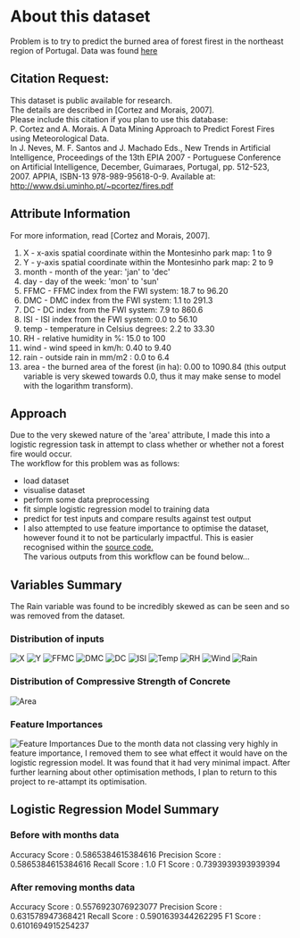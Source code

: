 # About this dataset
Problem is to try to predict the burned area of forest firest in the northeast region of Portugal. 
Data was found [here](https://archive.ics.uci.edu/ml/datasets/forest+fires)  

## Citation Request: 
This dataset is public available for research.  
The details are described in [Cortez and Morais, 2007].  
Please include this citation if you plan to use this database:  
P. Cortez and A. Morais. A Data Mining Approach to Predict Forest Fires using Meteorological Data.  
In J. Neves, M. F. Santos and J. Machado Eds., New Trends in Artificial Intelligence, Proceedings of the 13th EPIA 2007 - Portuguese Conference on Artificial Intelligence, December, Guimaraes, Portugal, pp. 512-523, 2007. APPIA, ISBN-13 978-989-95618-0-9. 
Available at: http://www.dsi.uminho.pt/~pcortez/fires.pdf 

## Attribute Information
For more information, read [Cortez and Morais, 2007]. 
1. X - x-axis spatial coordinate within the Montesinho park map: 1 to 9 
2. Y - y-axis spatial coordinate within the Montesinho park map: 2 to 9 
3. month - month of the year: 'jan' to 'dec' 
4. day - day of the week: 'mon' to 'sun' 
5. FFMC - FFMC index from the FWI system: 18.7 to 96.20 
6. DMC - DMC index from the FWI system: 1.1 to 291.3 
7. DC - DC index from the FWI system: 7.9 to 860.6 
8. ISI - ISI index from the FWI system: 0.0 to 56.10 
9. temp - temperature in Celsius degrees: 2.2 to 33.30 
10. RH - relative humidity in %: 15.0 to 100 
11. wind - wind speed in km/h: 0.40 to 9.40 
12. rain - outside rain in mm/m2 : 0.0 to 6.4 
13. area - the burned area of the forest (in ha): 0.00 to 1090.84 
(this output variable is very skewed towards 0.0, thus it may make 
sense to model with the logarithm transform).

## Approach 
Due to the very skewed nature of the 'area' attribute, I made this into a logistic regression task in attempt to class whether or whether not a forest fire would occur.  
The workflow for this problem was as follows:
- load dataset
- visualise dataset
- perform some data preprocessing
- fit simple logistic regression model to training data
- predict for test inputs and compare results against test output    
- I also attempted to use feature importance to optimise the dataset, however found it to not be particularly impactful. 
This is easier recognised within the [source code.](https://github.com/JanThan/LearningML/blob/master/PredictingForestFires/forestFires2.py)  
The various outputs from this workflow can be found below... 

## Variables Summary
The Rain variable was found to be incredibly skewed as can be seen and so was removed from the dataset. 
### Distribution of inputs
![X](https://github.com/JanThan/LearningML/blob/master/PredictingForestFires/images/X.png)
![Y](https://github.com/JanThan/LearningML/blob/master/PredictingForestFires/images/Y.png)
![FFMC](https://github.com/JanThan/LearningML/blob/master/PredictingForestFires/images/FFMC.png)
![DMC](https://github.com/JanThan/LearningML/blob/master/PredictingForestFires/images/DMC.png)
![DC](https://github.com/JanThan/LearningML/blob/master/PredictingForestFires/images/DC.png)
![ISI](https://github.com/JanThan/LearningML/blob/master/PredictingForestFires/images/ISI.png)
![Temp](https://github.com/JanThan/LearningML/blob/master/PredictingForestFires/images/temp.png)
![RH](https://github.com/JanThan/LearningML/blob/master/PredictingForestFires/images/RH.png)
![Wind](https://github.com/JanThan/LearningML/blob/master/PredictingForestFires/images/wind.png)
![Rain](https://github.com/JanThan/LearningML/blob/master/PredictingForestFires/images/rain.png)
### Distribution of Compressive Strength of Concrete
![Area](https://github.com/JanThan/LearningML/blob/master/PredictingForestFires/images/area.png)

### Feature Importances
![Feature Importances](https://github.com/JanThan/LearningML/blob/master/PredictingForestFires/images/Feature%20Importances.png)
Due to the month data not classing very highly in feature importance, I removed them to see what effect it would have on the logistic regression model. It was found that it had very minimal impact. After further learning about other optimisation methods, I plan to return to this project to re-attampt its optimisation.

## Logistic Regression Model Summary
### Before with months data
Accuracy Score : 0.5865384615384616
Precision Score : 0.5865384615384616
Recall Score : 1.0
F1 Score : 0.7393939393939394
### After removing months data
Accuracy Score : 0.5576923076923077
Precision Score : 0.631578947368421
Recall Score : 0.5901639344262295
F1 Score : 0.6101694915254237
